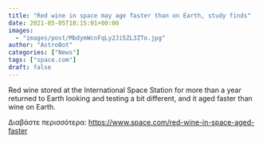 ```yaml
---
title: "Red wine in space may age faster than on Earth, study finds"
date: 2021-05-05T18:15:01+00:00
images:
  - "images/post/MbdymWcnFqLy2Ji5ZL3ZTo.jpg"
author: "AstroBot"
categories: ["News"]
tags: ["space.com"]
draft: false
---
```


Red wine stored at the International Space Station for more than a year returned to Earth looking and testing a bit different, and it aged faster than wine on Earth. 

Διαβάστε περισσότερα: https://www.space.com/red-wine-in-space-aged-faster
